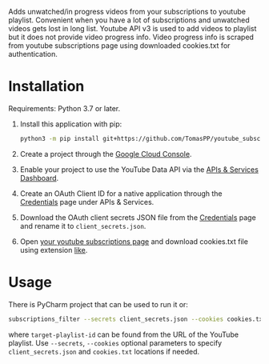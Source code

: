 Adds unwatched/in progress videos from your subscriptions to youtube playlist.
Convenient when you have a lot of subscriptions and unwatched videos gets lost in long list.
Youtube API v3 is used to add videos to playlist but it does not provide video progress info.
Video progress info is scraped from youtube subscriptions page using downloaded cookies.txt for authentication.

# Installation

Requirements: Python 3.7 or later.

1. Install this application with pip:

    ```bash
    python3 -m pip install git+https://github.com/TomasPP/youtube_subscriptions_filter
    ```
2. Create a project through the [Google Cloud Console](https://console.cloud.google.com/).
3. Enable your project to use the YouTube Data API via the [APIs &
   Services Dashboard](https://console.cloud.google.com/apis/dashboard).
4. Create an OAuth Client ID for a native application through the
   [Credentials](https://console.cloud.google.com/apis/credentials) page under APIs &
   Services.
5. Download the OAuth client secrets JSON file from the
   [Credentials](https://console.cloud.google.com/apis/credentials) page and
   rename it to `client_secrets.json`. 
5. Open [your youtube subscriptions page](https://www.youtube.com/feed/subscriptions) 
   and download cookies.txt file using extension 
   [like](https://chrome.google.com/webstore/detail/cookiestxt/njabckikapfpffapmjgojcnbfjonfjfg?hl=en).  

# Usage

There is PyCharm project that can be used to run it or: 

```bash
subscriptions_filter --secrets client_secrets.json --cookies cookies.txt target-playlist-id
```

where `target-playlist-id` can be found from the URL of the YouTube playlist.
Use `--secrets`, `--cookies` optional parameters to specify `client_secrets.json` and `cookies.txt` locations if needed.   

  
